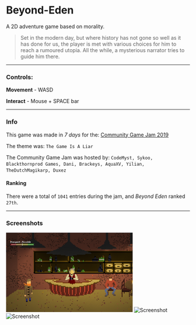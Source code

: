 # Beyond-Eden
A 2D adventure game based on morality.

> Set in the modern day, but where history has not gone so well as it has done for us, the player is met with various choices for him to reach a rumoured utopia. All the while, a mysterious narrator tries to guide him there.

----

### Controls: 
**Movement** - WASD

**Interact** - Mouse + SPACE bar

----
### Info
This game was made in *7 days* for the: [Community Game Jam 2019](https://itch.io/jam/cgj)

The theme was: `The Game Is A Liar`

The Community Game Jam was hosted by: `CodeMyst, Sykoo, Blackthornprod Games, Dani, Brackeys, AquaXV, Yilian, TheDutchMagikarp, Duxez`

#### Ranking
There were a total of `1041` entries during the jam, and *Beyond Eden* ranked `27th`.

----

### Screenshots
![Screenshot](https://github.com/luo-simon/Beyond-Eden/blob/master/Screenshots/1.png "Beyond Eden")
![Screenshot](https://github.com/luo-simon/Beyond-Eden/Screenshots/2.png "Beyond Eden")
![Screenshot](https://github.com/luo-simon/Beyond-Eden/Screenshots/3.png "Beyond Eden")


